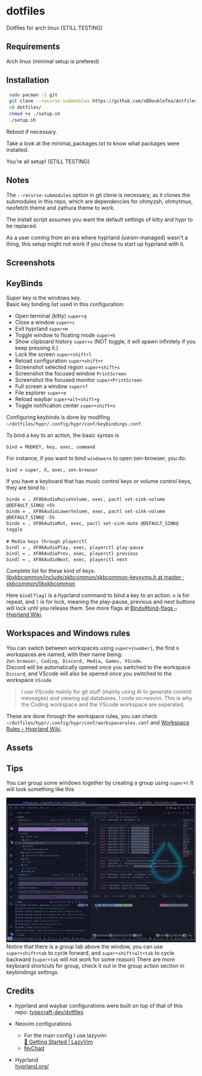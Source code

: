 # dotfiles

Dotfiles for arch linux (STILL TESTING)

## Requirements

Arch linux (minimal setup is prefered)

## Installation

```bash
 sudo pacman -S git
 git clone --recurse-submodules https://github.com/xDDoubleTea/dotfiles ~/dotfiles
 cd dotfiles/
 chmod +x ./setup.sh
 ./setup.sh
```

Reboot if necessary.

Take a look at the minimal_packages.txt to know what packages were installed.

You're all setup! (STILL TESTING)

## Notes

The `--recurse-submodules` option in git clone is necessary, as it clones the submodules in this repo, which are dependencies for ohmyzsh, ohmytmux, neofetch theme and zathura theme to work.

The install script assumes you want the default settings of kitty and hypr to be replaced.

As a user coming from an era where hyprland (uwsm-managed) wasn't a thing, this setup might not work if you chose to start up hyprland with it.

## Screenshots

## KeyBinds

Super key is the windows key.  
Basic key binding list used in this configuration:

- Open terminal (kitty) `super+q`
- Close a window `super+c`
- Exit hyprland `super+m`
- Toggle window to floating mode `super+b`
- Show clipboard history `super+v` (NOT toggle, it will spawn infinitely if you keep pressing it.)
- Lock the screen `super+shift+l`
- Reload configuration `super+shift+r`
- Screenshot selected region `super+shift+s`
- Screenshot the focused window `PrintScreen`
- Screenshot the focused monitor `super+PrintScreen`
- Full screen a window `super+f`
- File explorer `super+e`
- Reload waybar `super+alt+shift+g`
- Toggle notification center `super+shift+n`

Configuring keybinds is done by modifing `~/dotfiles/hypr/.config/hypr/conf/keybindings.conf`.

To bind a key to an action, the basic syntax is

```
bind = MODKEY, key, exec, command
```

For instance, if you want to bind `windows+x` to open zen-browser, you do:

```
bind = super, X, exec, zen-browser
```

If you have a keyboard that has music control keys or volume control keys, they are bind to :

```
binde = , XF86AudioRaiseVolume, exec, pactl set-sink-volume @DEFAULT_SINK@ +5%
binde = , XF86AudioLowerVolume, exec, pactl set-sink-volume @DEFAULT_SINK@ -5%
binde = , XF86AudioMut, exec, pactl set-sink-mute @DEFAULT_SINK@ toggle

# Media keys through playerctl
bindl = , XF86AudioPlay, exec, playerctl play-pause
bindl = , XF86AudioPrev, exec, playerctl previous
bindl = , XF86AudioNext, exec, playerctl next
```

Complete list for these kind of keys: [libxkbcommon/include/xkbcommon/xkbcommon-keysyms.h at master · xkbcommon/libxkbcommon](https://github.com/xkbcommon/libxkbcommon/blob/master/include/xkbcommon/xkbcommon-keysyms.h)

Here `bind[flag]` is a hyprland command to bind a key to an action. `e` is for repeat, and `l` is for lock, meaning the play-pause, previous and next buttons will lock until you release them. See more flags at [Binds#bind-flags – Hyprland Wiki](https://wiki.hypr.land/Configuring/Binds/#bind-flags).

## Workspaces and Windows rules

You can switch between workspaces using `super+{number}`, the first `6` workspaces are named, with their name being:  
`Zen-browser, Coding, Discord, Media, Games, VScode`.  
Discord will be automatically opened once you switched to the workspace `Discord`, and VScode will also be opened once you switched to the workspace `VScode`.  

> I use VScode mainly for git stuff (mainly using AI to generate commit messages) and viewing sql databases. I code on neovim. This is why the Coding workspace and the VScode workspace are seperated.

These are done through the workspace rules, you can check `~/dotfiles/hypr/.config/hypr/conf/workspacerules.conf` and [Workspace Rules – Hyprland Wiki](https://wiki.hypr.land/Configuring/Workspace-Rules/).

## Assets

## Tips

You can group some windows together by creating a group using `super+t`
It will look something like this

![Group demo](./assets/screenshots/2025-06-27-155351_hyprshot.png)
Notice that there is a group tab above the window, you can use `super+shift+tab` to cycle forward, and `super+shift+alt+tab` to cycle backward (`super+tab` will not work for some reason)
There are more keyboard shortcuts for group, check it out in the group action section in keybindings settings.

## Credits

- hyprland and waybar configurations were built on top of that of this repo: [typecraft-dev/dotfiles](https://github.com/typecraft-dev/dotfiles)

- Neovim configurations  
  - For the main config I use lazyvim:  
    [🚀 Getting Started | LazyVim](https://www.lazyvim.org/)  
  - [NvChad](https://nvchad.com/)

- Hyprland  
[hyprland.org/](https://hypr.land/)
